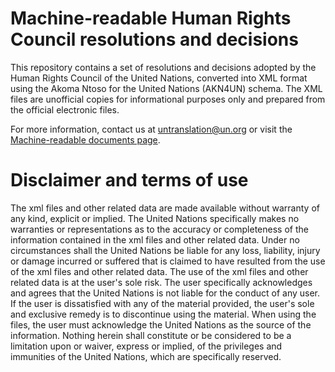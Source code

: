 # Machine-readable Human Rights Council resolutions and decisions
This repository contains a set of resolutions and decisions adopted by the Human Rights Council of the United Nations, converted into XML format using the Akoma Ntoso for the United Nations (AKN4UN) schema.
The XML files are unofficial copies for informational purposes only and prepared from the official electronic files. 

For more information, contact us at untranslation@un.org or visit the [Machine-readable documents page](https://www.un.org/dgacm/en/content/visualizations-and-machine-readability).


# Disclaimer and terms of use
The xml files and other related data are made available without warranty of any kind, explicit or implied. The United Nations specifically makes no warranties or representations as to the accuracy or completeness of the information contained in the xml files and other related data.
Under no circumstances shall the United Nations be liable for any loss, liability, injury or damage incurred or suffered that is claimed to have resulted from the use of the xml files and other related data. The use of the xml files and other related data is at the user's sole risk. The user specifically acknowledges and agrees that the United Nations is not liable for the conduct of any user. If the user is dissatisfied with any of the material provided, the user's sole and exclusive remedy is to discontinue using the material.
When using the files, the user must acknowledge the United Nations as the source of the information. Nothing herein shall constitute or be considered to be a limitation upon or waiver, express or implied, of the privileges and immunities of the United Nations, which are specifically reserved.
